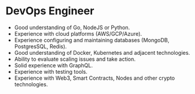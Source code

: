 # DevOps Engineer

* Good understanding of Go, NodeJS or Python.
* Experience with cloud platforms (AWS/GCP/Azure).
* Experience configuring and maintaining databases (MongoDB, PostgresSQL, Redis).
* Good understanding of Docker, Kubernetes and adjacent technologies.
* Ability to evaluate scaling issues and take action.
* Solid experience with GraphQL.
* Experience with testing tools.
* Experience with Web3, Smart Contracts, Nodes and other crypto technologies.
